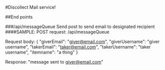 #Discollect Mail service!

##End points

###/api/messageQueue
Send post to send email to designated recipient
####SAMPLE:
POST request:
/api/messageQueue

Request body:
{
    "giverEmail": "giver@email.com",
    "giverUsername": "giver username",
    "takerEmail": "taker@email.com",
    "takerUsername": "taker username",
    "itemname": "a thing"
}

Response:
"message sent to giver@email.com"
